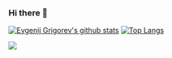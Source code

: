 ### Hi there 👋

[![Evgenij Grigorev's github stats](https://github-readme-stats.vercel.app/api?username=Evgengrmit&count_private=true&show_icons=true)](https://github.com/anuraghazra/github-readme-stats)
[![Top Langs](https://github-readme-stats.vercel.app/api/top-langs/?username=Evgengrmit&layout=compact)](https://github.com/anuraghazra/github-readme-stats)

![](https://komarev.com/ghpvc/?username=Evgengrmit&color=green)
